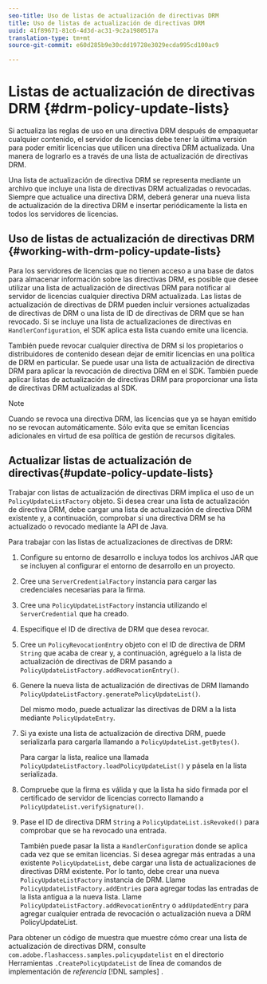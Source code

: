 ```yaml
---
seo-title: Uso de listas de actualización de directivas DRM
title: Uso de listas de actualización de directivas DRM
uuid: 41f89671-81c6-4d3d-ac31-9c2a1980517a
translation-type: tm+mt
source-git-commit: e60d285b9e30cdd19728e3029ecda995cd100ac9

---
```



# Listas de actualización de directivas DRM {#drm-policy-update-lists}

Si actualiza las reglas de uso en una directiva DRM después de empaquetar cualquier contenido, el servidor de licencias debe tener la última versión para poder emitir licencias que utilicen una directiva DRM actualizada. Una manera de lograrlo es a través de una lista de actualización de directivas DRM.

Una lista de actualización de directiva DRM se representa mediante un archivo que incluye una lista de directivas DRM actualizadas o revocadas. Siempre que actualice una directiva DRM, deberá generar una nueva lista de actualización de la directiva DRM e insertar periódicamente la lista en todos los servidores de licencias.

## Uso de listas de actualización de directivas DRM {#working-with-drm-policy-update-lists}

Para los servidores de licencias que no tienen acceso a una base de datos para almacenar información sobre las directivas DRM, es posible que desee utilizar una lista de actualización de directivas DRM para notificar al servidor de licencias cualquier directiva DRM actualizada. Las listas de actualización de directivas de DRM pueden incluir versiones actualizadas de directivas de DRM o una lista de ID de directivas de DRM que se han revocado. Si se incluye una lista de actualizaciones de directivas en `HandlerConfiguration`, el SDK aplica esta lista cuando emite una licencia.

También puede revocar cualquier directiva de DRM si los propietarios o distribuidores de contenido desean dejar de emitir licencias en una política de DRM en particular. Se puede usar una lista de actualización de directiva DRM para aplicar la revocación de directiva DRM en el SDK. También puede aplicar listas de actualización de directivas DRM para proporcionar una lista de directivas DRM actualizadas al SDK.

>[!NOTE]
>
>Cuando se revoca una directiva DRM, las licencias que ya se hayan emitido no se revocan automáticamente. Sólo evita que se emitan licencias adicionales en virtud de esa política de gestión de recursos digitales.

## Actualizar listas de actualización de directivas{#update-policy-update-lists}

Trabajar con listas de actualización de directivas DRM implica el uso de un `PolicyUpdateListFactory` objeto. Si desea crear una lista de actualización de directiva DRM, debe cargar una lista de actualización de directiva DRM existente y, a continuación, comprobar si una directiva DRM se ha actualizado o revocado mediante la API de Java.

Para trabajar con las listas de actualizaciones de directivas de DRM:

1. Configure su entorno de desarrollo e incluya todos los archivos JAR que se incluyen al configurar el entorno de desarrollo en un proyecto.
1. Cree una `ServerCredentialFactory` instancia para cargar las credenciales necesarias para la firma.
1. Cree una `PolicyUpdateListFactory` instancia utilizando el `ServerCredential` que ha creado.
1. Especifique el ID de directiva de DRM que desea revocar.
1. Cree un `PolicyRevocationEntry` objeto con el ID de directiva de DRM `String` que acaba de crear y, a continuación, agréguelo a la lista de actualización de directivas de DRM pasando a `PolicyUpdateListFactory.addRevocationEntry()`.
1. Genere la nueva lista de actualización de directivas de DRM llamando `PolicyUpdateListFactory.generatePolicyUpdateList()`.

   Del mismo modo, puede actualizar las directivas de DRM a la lista mediante `PolicyUpdateEntry`.
1. Si ya existe una lista de actualización de directiva DRM, puede serializarla para cargarla llamando a `PolicyUpdateList.getBytes()`.

   Para cargar la lista, realice una llamada `PolicyUpdateListFactory.loadPolicyUpdateList()` y pásela en la lista serializada.
1. Compruebe que la firma es válida y que la lista ha sido firmada por el certificado de servidor de licencias correcto llamando a `PolicyUpdateList.verifySignature()`.
1. Pase el ID de directiva DRM `String` a `PolicyUpdateList.isRevoked()` para comprobar que se ha revocado una entrada.

   También puede pasar la lista a `HandlerConfiguration` donde se aplica cada vez que se emitan licencias.
Si desea agregar más entradas a una existente `PolicyUpdateList`, debe cargar una lista de actualizaciones de directivas DRM existente. Por lo tanto, debe crear una nueva `PolicyUpdateListFactory` instancia de DRM. Llame `PolicyUpdateListFactory.addEntries` para agregar todas las entradas de la lista antigua a la nueva lista. Llame `PolicyUpdateListFactory.addRevocationEntry` o `addUpdatedEntry` para agregar cualquier entrada de revocación o actualización nueva a DRM PolicyUpdateList.

Para obtener un código de muestra que muestre cómo crear una lista de actualización de directivas DRM, consulte `com.adobe.flashaccess.samples.policyupdatelist` en el directorio Herramientas `.CreatePolicyUpdateList` de línea de comandos de implementación de *referencia* [!DNL samples] .
